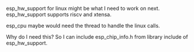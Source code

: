 esp_hw_support for linux might be what I need to work on next. esp_hw_support supports riscv and xtensa. 

esp_cpu maybe would need the thread to handle the linux calls.

Why do I need this? So I can include esp_chip_info.h from library include of esp_hw_support.